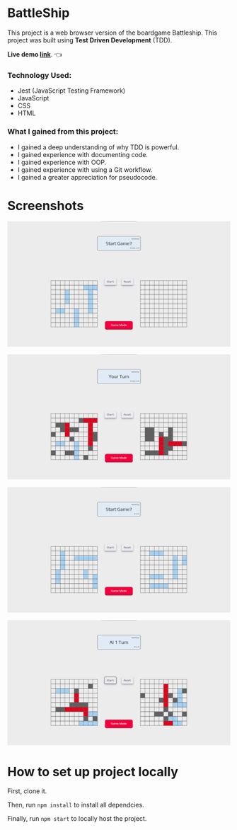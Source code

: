 # BattleShip

This project is a web browser version of the boardgame Battleship. This project was built using **Test Driven Development** (TDD).

**Live demo [link](https://rosendo-martinez.github.io/Battleship/)**. 👈

### Technology Used: 
- Jest (JavaScript Testing Framework)
- JavaScript
- CSS
- HTML

### What I gained from this project:
- I gained a deep understanding of why TDD is powerful.
- I gained experience with documenting code.
- I gained experience with OOP.
- I gained experience with using a Git workflow.
- I gained a greater appreciation for pseudocode. 

# Screenshots 

![Screenshot](readme-images/sc1.png)

![Screenshot](readme-images/sc2.png)

![Screenshot](readme-images/sc3.png)

![Screenshot](readme-images/sc4.png)

# How to set up project locally

First, clone it.

Then, run `npm install` to install all dependcies.

Finally, run `npm start` to locally host the project.